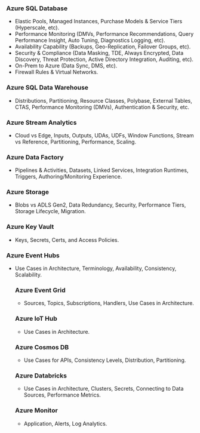 <h3>Azure SQL Database </h3>
<ul>
<li> Elastic Pools, Managed Instances, Purchase Models & Service Tiers (Hyperscale, etc). </li>
<li>Performance Monitoring (DMVs, Performance Recommendations, Query Performance Insight, Auto Tuning, Diagnostics Logging, etc). </li>
<li>Availability Capability (Backups, Geo-Replication, Failover Groups, etc). </li>
<li>Security & Compliance (Data Masking, TDE, Always Encrypted, Data Discovery, Threat Protection, Active Directory Integration, Auditing, etc). </li>
<li>On-Prem to Azure (Data Sync, DMS, etc). </li>
<li>Firewall Rules & Virtual Networks.</li>
</ul>

<h3>Azure SQL Data Warehouse </h3>
<ul>
<li>Distributions, Partitioning, Resource Classes, Polybase, External Tables, CTAS, Performance Monitoring (DMVs), Authentication & Security, etc. </li>
</ul>

<h3>Azure Stream Analytics </h3>
<ul> 
 <Li>Cloud vs Edge, Inputs, Outputs, UDAs, UDFs, Window Functions, Stream vs Reference, Partitioning, Performance, Scaling. </li>
</ul>


<h3>Azure Data Factory </h3>
<ul>
<li>Pipelines & Activities, Datasets, Linked Services, Integration Runtimes, Triggers, Authoring/Monitoring Experience. </li>
 </ul>

<h3>Azure Storage</h3>
<ul>
 <li>Blobs vs ADLS Gen2, Data Redundancy, Security, Performance Tiers, Storage Lifecycle, Migration. </li>
</ul>

<h3>Azure Key Vault</h3>
<ul>
 <li>Keys, Secrets, Certs, and Access Policies. </li>
</ul>

<h3>Azure Event Hubs </h3>
<ul>
<li>Use Cases in Architecture, Terminology, Availability, Consistency, Scalability. </l>

<h3>Azure Event Grid</h3>
<ul>
 <li>Sources, Topics, Subscriptions, Handlers, Use Cases in Architecture.</li>
</ul>

<h3> Azure IoT Hub </h3>
<ul>
<li>Use Cases in Architecture. </li>
</ul>

<h3>Azure Cosmos DB </h3>
<ul>
 <li>Use Cases for APIs, Consistency Levels, Distribution, Partitioning.</li>
</ul>

<h3>Azure Databricks</h3>
<ul>
<li>Use Cases in Architecture, Clusters, Secrets, Connecting to Data Sources, Performance Metrics.</li>
</ul>

<h3>Azure Monitor </h3>
<ul>
 <li>Application, Alerts, Log Analytics. </li>
</ul>
